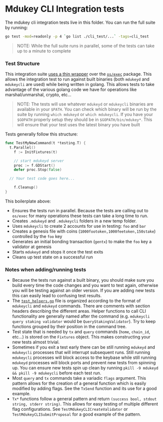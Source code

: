 # Mdukey CLI Integration tests

The mdukey cli integration tests live in this folder. You can run the full suite by running:

```bash
go test -mod=readonly -p 4 `go list ./cli_test/...` -tags=cli_test
```

> NOTE: While the full suite runs in parallel, some of the tests can take up to a minute to complete

### Test Structure

This integration suite [uses a thin wrapper](https://godoc.org/github.com/cosmos/cosmos-sdk/tests) over the [`os/exec`](https://golang.org/pkg/os/exec/) package. This allows the integration test to run against built binaries (both `mdukeyd` and `mdukeycli` are used) while being written in golang. This allows tests to take advantage of the various golang code we have for operations like marshal/unmarshal, crypto, etc...

> NOTE: The tests will use whatever `mdukeyd` or `mdukeycli` binaries are available in your `$PATH`. You can check which binary will be run by the suite by running `which mdukeyd` or `which mdukeycli`. If you have your `$GOPATH` properly setup they should be in `$GOPATH/bin/mdukey*`. This will ensure that your test uses the latest binary you have built

Tests generally follow this structure:

```go
func TestMyNewCommand(t *testing.T) {
  t.Parallel()
	f := InitFixtures(t)

	// start mdukeyd server
	proc := f.GDStart()
	defer proc.Stop(false)

  // Your test code goes here...

	f.Cleanup()
}
```

This boilerplate above:

- Ensures the tests run in parallel. Because the tests are calling out to `os/exec` for many operations these tests can take a long time to run.
- Creates `.mdukeyd` and `.mdukeycli` folders in a new temp folder.
- Uses `mdukeycli` to create 2 accounts for use in testing: `foo` and `bar`
- Creates a genesis file with coins (`1000footoken,1000feetoken,150stake`) controlled by the `foo` key
- Generates an initial bonding transaction (`gentx`) to make the `foo` key a validator at genesis
- Starts `mdukeyd` and stops it once the test exits
- Cleans up test state on a successful run

### Notes when adding/running tests

- Because the tests run against a built binary, you should make sure you build every time the code changes and you want to test again, otherwise you will be testing against an older version. If you are adding new tests this can easily lead to confusing test results.
- The [`test_helpers.go`](./test_helpers.go) file is organized according to the format of `mdukeycli` and `mdukeyd` commands. There are comments with section headers describing the different areas. Helper functions to call CLI functionality are generally named after the command (e.g. `mdukeycli query staking validator` would be `QueryStakingValidator`). Try to keep functions grouped by their position in the command tree.
- Test state that is needed by `tx` and `query` commands (`home`, `chain_id`, etc...) is stored on the `Fixtures` object. This makes constructing your new tests almost trivial.
- Sometimes if you exit a test early there can be still running `mdukeyd` and `mdukeycli` processes that will interrupt subsequent runs. Still running `mdukeycli` processes will block access to the keybase while still running `mdukeyd` processes will block ports and prevent new tests from spinning up. You can ensure new tests spin up clean by running `pkill -9 mdukeyd && pkill -9 mdukeycli` before each test run.
- Most `query` and `tx` commands take a variadic `flags` argument. This pattern allows for the creation of a general function which is easily modified by adding flags. See the `TxSend` function and its use for a good example.
- `Tx*` functions follow a general pattern and return `(success bool, stdout string, stderr string)`. This allows for easy testing of multiple different flag configurations. See `TestMdukeyCLICreateValidator` or `TestMdukeyCLISubmitProposal` for a good example of the pattern.
